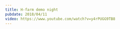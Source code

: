 ```yaml
---
title: H-farm demo night
pubdate: 2018/04/11
video: https://www.youtube.com/watch?v=y4rPUGG9TB8
---
```

